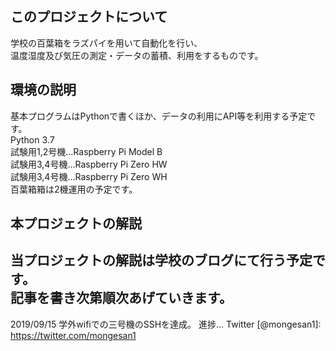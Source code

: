 このプロジェクトについて  
---
学校の百葉箱をラズパイを用いて自動化を行い、  
温度湿度及び気圧の測定・データの蓄積、利用をするものです。  

環境の説明
---  
基本プログラムはPythonで書くほか、データの利用にAPI等を利用する予定です。  
Python 3.7  
試験用1,2号機...Raspberry Pi Model B  
試験用3,4号機...Raspberry Pi Zero HW  
試験用3,4号機...Raspberry Pi Zero WH  
百葉箱箱は2機運用の予定です。  

本プロジェクトの解説
---  
当プロジェクトの解説は学校のブログにて行う予定です。  
記事を書き次第順次あげていきます。  
---
2019/09/15 学外wifiでの三号機のSSHを達成。
進捗... Twitter [@mongesan1]: https://twitter.com/mongesan1